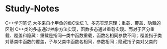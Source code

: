 # Study-Notes
C++学习笔记
大多来自小甲鱼的鱼C论坛
1、多态实现原理；重载、覆盖、隐藏的区别
C++类的多态通过抽象方法实现，函数多态通过重载实现。而对于区分重载、覆盖和隐藏：重载是指同一类中函数重载，函数名相同参数不同；覆盖指子类对基类中函数的覆盖，子与父类中函数名相同，参数相同；隐藏指子类对父类的
